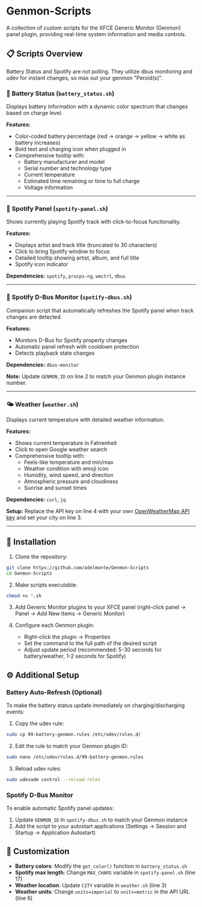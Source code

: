 # Genmon-Scripts

A collection of custom scripts for the XFCE Generic Monitor (Genmon) panel plugin, providing real-time system information and media controls.

## 📋 Scripts Overview

Battery Status and Spotify are not polling. They utilize dbus monitoring and udev for instant changes, so max out your genmon "Peroid(s)".

### 🔋 Battery Status (`battery_status.sh`)
Displays battery information with a dynamic color spectrum that changes based on charge level.

**Features:**
- Color-coded battery percentage (red → orange → yellow → white as battery increases)
- Bold text and charging icon when plugged in
- Comprehensive tooltip with:
  - Battery manufacturer and model
  - Serial number and technology type
  - Current temperature
  - Estimated time remaining or time to full charge
  - Voltage information

---

### 🎵 Spotify Panel (`spotify-panel.sh`)
Shows currently playing Spotify track with click-to-focus functionality.

**Features:**
- Displays artist and track title (truncated to 30 characters)
- Click to bring Spotify window to focus
- Detailed tooltip showing artist, album, and full title
- Spotify icon indicator

**Dependencies:** `spotify`, `procps-ng`, `wmctrl`, `dbus`

---

### 🎵 Spotify D-Bus Monitor (`spotify-dbus.sh`)
Companion script that automatically refreshes the Spotify panel when track changes are detected.

**Features:**
- Monitors D-Bus for Spotify property changes
- Automatic panel refresh with cooldown protection
- Detects playback state changes

**Dependencies:** `dbus-monitor`

**Note:** Update `GENMON_ID` on line 2 to match your Genmon plugin instance number.

---

### 🌤️ Weather (`weather.sh`)
Displays current temperature with detailed weather information.

**Features:**
- Shows current temperature in Fahrenheit
- Click to open Google weather search
- Comprehensive tooltip with:
  - Feels-like temperature and min/max
  - Weather condition with emoji icon
  - Humidity, wind speed, and direction
  - Atmospheric pressure and cloudiness
  - Sunrise and sunset times

**Dependencies:** `curl`, `jq`

**Setup:** Replace the API key on line 4 with your own [OpenWeatherMap API key](https://openweathermap.org/api) and set your city on line 3.

---

## 🚀 Installation

1. Clone the repository:
```bash
git clone https://github.com/adelmonte/Genmon-Scripts
cd Genmon-Scripts
```

2. Make scripts executable:
```bash
chmod +x *.sh
```

3. Add Generic Monitor plugins to your XFCE panel (right-click panel → Panel → Add New Items → Generic Monitor)

4. Configure each Genmon plugin:
   - Right-click the plugin → Properties
   - Set the command to the full path of the desired script
   - Adjust update period (recommended: 5-30 seconds for battery/weather, 1-2 seconds for Spotify)

## ⚙️ Additional Setup

### Battery Auto-Refresh (Optional)
To make the battery status update immediately on charging/discharging events:

1. Copy the udev rule:
```bash
sudo cp 99-battery-genmon.rules /etc/udev/rules.d/
```

2. Edit the rule to match your Genmon plugin ID:
```bash
sudo nano /etc/udev/rules.d/99-battery-genmon.rules
```

3. Reload udev rules:
```bash
sudo udevadm control --reload-rules
```

### Spotify D-Bus Monitor
To enable automatic Spotify panel updates:

1. Update `GENMON_ID` in `spotify-dbus.sh` to match your Genmon instance
2. Add the script to your autostart applications (Settings → Session and Startup → Application Autostart)

## 🎨 Customization

- **Battery colors**: Modify the `get_color()` function in `battery_status.sh`
- **Spotify max length**: Change `MAX_CHARS` variable in `spotify-panel.sh` (line 17)
- **Weather location**: Update `CITY` variable in `weather.sh` (line 3)
- **Weather units**: Change `units=imperial` to `units=metric` in the API URL (line 6)

